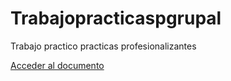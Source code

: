 # Trabajopracticaspgrupal
Trabajo practico practicas profesionalizantes


[Acceder al documento](/documento_requerimientos.md)
